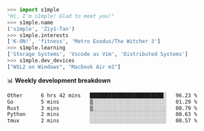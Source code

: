 ```python
>>> import s1mple
"Hi, I'm s1mple! Glad to meet you!"
>>> s1mple.name
('s1mple', 'Ziy1-Tan')
>>> s1mple.interests
['K-ON!', 'fitness', 'Metro Exodus/The Witcher 3']
>>> s1mple.learning
['Storage Systems', 'Vscode as Vim', 'Distributed Systems']
>>> s1mple.dev_devices
["WSL2 on Windows", "Macbook Air m1"]
```
📊 **Weekly development breakdown**
<!--START_SECTION:waka-->

```txt
Other      6 hrs 42 mins   ████████████████████████░   96.23 %
Go         5 mins          ▒░░░░░░░░░░░░░░░░░░░░░░░░   01.29 %
Rust       3 mins          ▒░░░░░░░░░░░░░░░░░░░░░░░░   00.79 %
Python     2 mins          ░░░░░░░░░░░░░░░░░░░░░░░░░   00.63 %
tmux       2 mins          ░░░░░░░░░░░░░░░░░░░░░░░░░   00.57 %
```

<!--END_SECTION:waka-->
